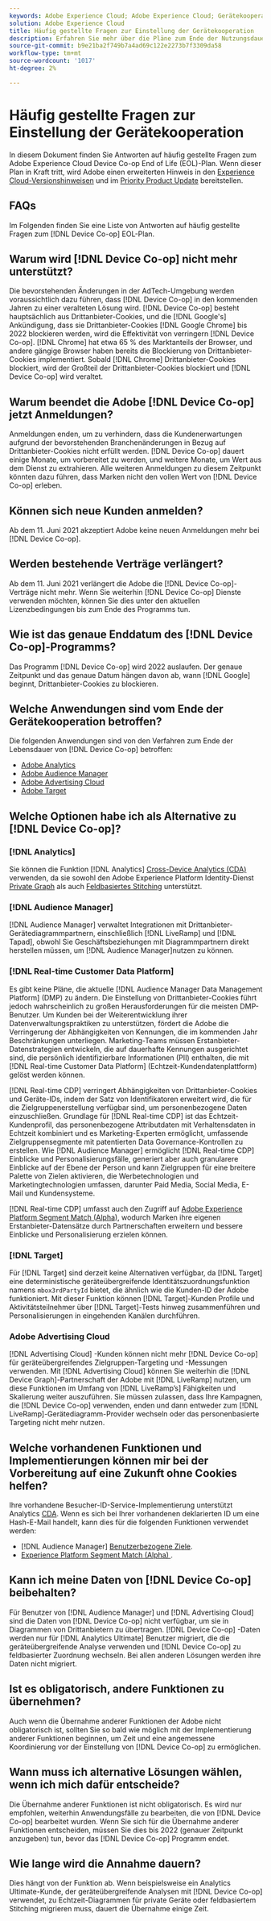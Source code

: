 ```yaml
---
keywords: Adobe Experience Cloud; Adobe Experience Cloud; Gerätekooperation; Device Co-op; Ende der Lebensdauer
solution: Adobe Experience Cloud
title: Häufig gestellte Fragen zur Einstellung der Gerätekooperation
description: Erfahren Sie mehr über die Pläne zum Ende der Nutzungsdauer für die Gerätekooperation.
source-git-commit: b9e21ba2f749b7a4ad69c122e2273b7f3309da58
workflow-type: tm+mt
source-wordcount: '1017'
ht-degree: 2%

---
```


# Häufig gestellte Fragen zur Einstellung der Gerätekooperation

In diesem Dokument finden Sie Antworten auf häufig gestellte Fragen zum Adobe Experience Cloud Device Co-op End of Life (EOL)-Plan. Wenn dieser Plan in Kraft tritt, wird Adobe einen erweiterten Hinweis in den [Experience Cloud-Versionshinweisen](https://experienceleague.adobe.com/docs/release-notes/experience-cloud/current.html?lang=de) und im [Priority Product Update](https://www.adobe.com/subscription/priority-product-update.html) bereitstellen.

## FAQs

Im Folgenden finden Sie eine Liste von Antworten auf häufig gestellte Fragen zum [!DNL Device Co-op] EOL-Plan.

## Warum wird [!DNL Device Co-op] nicht mehr unterstützt?

Die bevorstehenden Änderungen in der AdTech-Umgebung werden voraussichtlich dazu führen, dass [!DNL Device Co-op] in den kommenden Jahren zu einer veralteten Lösung wird. [!DNL Device Co-op] besteht hauptsächlich aus Drittanbieter-Cookies, und die  [!DNL Google's] Ankündigung, dass sie Drittanbieter-Cookies  [!DNL Google Chrome] bis 2022 blockieren werden, wird die Effektivität von verringern  [!DNL Device Co-op]. [!DNL Chrome] hat etwa 65 % des Marktanteils der Browser, und andere gängige Browser haben bereits die Blockierung von Drittanbieter-Cookies implementiert. Sobald [!DNL Chrome] Drittanbieter-Cookies blockiert, wird der Großteil der Drittanbieter-Cookies blockiert und [!DNL Device Co-op] wird veraltet.

## Warum beendet die Adobe [!DNL Device Co-op] jetzt Anmeldungen?

Anmeldungen enden, um zu verhindern, dass die Kundenerwartungen aufgrund der bevorstehenden Branchenänderungen in Bezug auf Drittanbieter-Cookies nicht erfüllt werden. [!DNL Device Co-op] dauert einige Monate, um vorbereitet zu werden, und weitere Monate, um Wert aus dem Dienst zu extrahieren. Alle weiteren Anmeldungen zu diesem Zeitpunkt könnten dazu führen, dass Marken nicht den vollen Wert von [!DNL Device Co-op] erleben.

## Können sich neue Kunden anmelden?

Ab dem 11. Juni 2021 akzeptiert Adobe keine neuen Anmeldungen mehr bei [!DNL Device Co-op].

## Werden bestehende Verträge verlängert?

Ab dem 11. Juni 2021 verlängert die Adobe die [!DNL Device Co-op]-Verträge nicht mehr. Wenn Sie weiterhin [!DNL Device Co-op] Dienste verwenden möchten, können Sie dies unter den aktuellen Lizenzbedingungen bis zum Ende des Programms tun.

## Wie ist das genaue Enddatum des [!DNL Device Co-op]-Programms?

Das Programm [!DNL Device Co-op] wird 2022 auslaufen. Der genaue Zeitpunkt und das genaue Datum hängen davon ab, wann [!DNL Google] beginnt, Drittanbieter-Cookies zu blockieren.

## Welche Anwendungen sind vom Ende der Gerätekooperation betroffen?

Die folgenden Anwendungen sind von den Verfahren zum Ende der Lebensdauer von [!DNL Device Co-op] betroffen:

- [Adobe Analytics](https://experienceleague.adobe.com/docs/analytics.html?lang=en)
- [Adobe Audience Manager](https://experienceleague.adobe.com/docs/audience-manager/user-guide/overview/aam-overview.html?lang=en)
- [Adobe Advertising Cloud](https://experienceleague.adobe.com/docs/advertising-cloud.html?lang=en)
- [Adobe Target](https://experienceleague.adobe.com/docs/target/using/introduction/intro.html?lang=en)

## Welche Optionen habe ich als Alternative zu [!DNL Device Co-op]?

### [!DNL Analytics]

Sie können die Funktion [!DNL Analytics] [Cross-Device Analytics (CDA)](https://experienceleague.adobe.com/docs/analytics/components/cda/overview.html) verwenden, da sie sowohl den Adobe Experience Platform Identity-Dienst [Private Graph](https://experienceleague.adobe.com/docs/analytics/components/cda/device-graph.html?lang=en) als auch [Feldbasiertes Stitching](https://experienceleague.adobe.com/docs/analytics/components/cda/field-based-stitching.html?lang=en) unterstützt.

### [!DNL Audience Manager]

[!DNL Audience Manager] verwaltet Integrationen mit Drittanbieter-Gerätediagrammpartnern, einschließlich  [!DNL LiveRamp] und  [!DNL Tapad], obwohl Sie Geschäftsbeziehungen mit Diagrammpartnern direkt herstellen müssen, um  [!DNL Audience Manager]nutzen zu können.

### [!DNL Real-time Customer Data Platform]

Es gibt keine Pläne, die aktuelle [!DNL Audience Manager Data Management Platform] (DMP) zu ändern. Die Einstellung von Drittanbieter-Cookies führt jedoch wahrscheinlich zu großen Herausforderungen für die meisten DMP-Benutzer. Um Kunden bei der Weiterentwicklung ihrer Datenverwaltungspraktiken zu unterstützen, fördert die Adobe die Verringerung der Abhängigkeiten von Kennungen, die im kommenden Jahr Beschränkungen unterliegen. Marketing-Teams müssen Erstanbieter-Datenstrategien entwickeln, die auf dauerhafte Kennungen ausgerichtet sind, die persönlich identifizierbare Informationen (PII) enthalten, die mit [!DNL Real-time Customer Data Platform] (Echtzeit-Kundendatenplattform) gelöst werden können.

[!DNL Real-time CDP] verringert Abhängigkeiten von Drittanbieter-Cookies und Geräte-IDs, indem der Satz von Identifikatoren erweitert wird, die für die Zielgruppenerstellung verfügbar sind, um personenbezogene Daten einzuschließen. Grundlage für [!DNL Real-time CDP] ist das Echtzeit-Kundenprofil, das personenbezogene Attributdaten mit Verhaltensdaten in Echtzeit kombiniert und es Marketing-Experten ermöglicht, umfassende Zielgruppensegmente mit patentierten Data Governance-Kontrollen zu erstellen. Wie [!DNL Audience Manager] ermöglicht [!DNL Real-time CDP] Einblicke und Personalisierungsfälle, generiert aber auch granularere Einblicke auf der Ebene der Person und kann Zielgruppen für eine breitere Palette von Zielen aktivieren, die Werbetechnologien und Marketingtechnologien umfassen, darunter Paid Media, Social Media, E-Mail und Kundensysteme.

[!DNL Real-time CDP] umfasst auch den Zugriff auf  [Adobe Experience Platform Segment Match (Alpha)](https://experienceleague.adobe.com/docs/experience-platform/segmentation/ui/segment-match.html?lang=en), wodurch Marken ihre eigenen Erstanbieter-Datensätze durch Partnerschaften erweitern und bessere Einblicke und Personalisierung erzielen können.

### [!DNL Target]

Für [!DNL Target] sind derzeit keine Alternativen verfügbar, da [!DNL Target] eine deterministische geräteübergreifende Identitätszuordnungsfunktion namens `mbox3rdPartyId` bietet, die ähnlich wie die Kunden-ID der Adobe funktioniert. Mit dieser Funktion können [!DNL Target]-Kunden Profile und Aktivitätsteilnehmer über [!DNL Target]-Tests hinweg zusammenführen und Personalisierungen in eingehenden Kanälen durchführen.

### Adobe Advertising Cloud

[!DNL Advertising Cloud] -Kunden können nicht mehr  [!DNL Device Co-op] für geräteübergreifendes Zielgruppen-Targeting und -Messungen verwenden. Mit [!DNL Advertising Cloud] können Sie weiterhin die [!DNL Device Graph]-Partnerschaft der Adobe mit [!DNL LiveRamp] nutzen, um diese Funktionen im Umfang von [!DNL LiveRamp’s] Fähigkeiten und Skalierung weiter auszuführen. Sie müssen zulassen, dass Ihre Kampagnen, die [!DNL Device Co-op] verwenden, enden und dann entweder zum [!DNL LiveRamp]-Gerätediagramm-Provider wechseln oder das personenbasierte Targeting nicht mehr nutzen.

## Welche vorhandenen Funktionen und Implementierungen können mir bei der Vorbereitung auf eine Zukunft ohne Cookies helfen?

Ihre vorhandene Besucher-ID-Service-Implementierung unterstützt Analytics [CDA](https://experienceleague.adobe.com/docs/analytics/components/cda/overview.html). Wenn es sich bei Ihrer vorhandenen deklarierten ID um eine Hash-E-Mail handelt, kann dies für die folgenden Funktionen verwendet werden:

- [!DNL Audience Manager] [Benutzerbezogene Ziele](https://experienceleague.adobe.com/docs/audience-manager/user-guide/features/destinations/people-based/people-based-destinations-overview.html).
- [Experience Platform Segment Match (Alpha) ](https://experienceleague.adobe.com/docs/experience-platform/segmentation/ui/segment-match.html?lang=en).

## Kann ich meine Daten von [!DNL Device Co-op] beibehalten?

Für Benutzer von [!DNL Audience Manager] und [!DNL Advertising Cloud] sind die Daten von [!DNL Device Co-op] nicht verfügbar, um sie in Diagrammen von Drittanbietern zu übertragen. [!DNL Device Co-op] -Daten werden nur für  [!DNL Analytics Ultimate] Benutzer migriert, die die geräteübergreifende Analyse verwenden und  [!DNL Device Co-op] zu feldbasierter Zuordnung wechseln. Bei allen anderen Lösungen werden ihre Daten nicht migriert.

## Ist es obligatorisch, andere Funktionen zu übernehmen?

Auch wenn die Übernahme anderer Funktionen der Adobe nicht obligatorisch ist, sollten Sie so bald wie möglich mit der Implementierung anderer Funktionen beginnen, um Zeit und eine angemessene Koordinierung vor der Einstellung von [!DNL Device Co-op] zu ermöglichen.

## Wann muss ich alternative Lösungen wählen, wenn ich mich dafür entscheide?

Die Übernahme anderer Funktionen ist nicht obligatorisch. Es wird nur empfohlen, weiterhin Anwendungsfälle zu bearbeiten, die von [!DNL Device Co-op] bearbeitet wurden. Wenn Sie sich für die Übernahme anderer Funktionen entscheiden, müssen Sie dies bis 2022 (genauer Zeitpunkt anzugeben) tun, bevor das [!DNL Device Co-op] Programm endet.

## Wie lange wird die Annahme dauern?

Dies hängt von der Funktion ab. Wenn beispielsweise ein Analytics Ultimate-Kunde, der geräteübergreifende Analysen mit [!DNL Device Co-op] verwendet, zu Echtzeit-Diagrammen für private Geräte oder feldbasiertem Stitching migrieren muss, dauert die Übernahme einige Zeit.